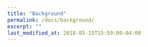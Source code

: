 ```yaml
---
title: "Background"
permalink: /docs/background/
excerpt: ""
last_modified_at: 2018-05-15T15:59:00-04:00
---
```


